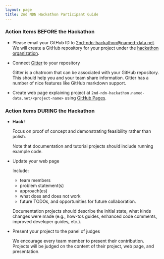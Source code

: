 ```yaml
---
layout: page
title: 2nd NDN Hackathon Participant Guide
---
```


### Action Items BEFORE the Hackathon

- Please email your GitHub ID to 2nd-ndn-hackathon@named-data.net.  We will create a GitHub repository
for your project under the [hackathon organization](https://github.com/2nd-ndn-hackathon).


- Connect [Gitter](https://www.gitter.im/) to your repository

    Gitter is a chatroom that can be associated with your GitHub repository. This should help you and
    your team share information. Gitter has a number of nice features like GitHub markdown support.

- Create web page explaining project at `2nd-ndn-hackathon.named-data.net/<project-name>` using [GitHub Pages](https://pages.github.com/).

### Action Items DURING the Hackathon

- **Hack!**

    Focus on proof of concept and demonstrating feasibility rather than polish.

    Note that documentation and tutorial projects should include running example code.

- Update your web page

    Include:

    - team members
    - problem statement(s)
    - approach(es)
    - what does and does not work
    - future TODOs, and opportunities for future collaboration.

    Documentation projects should describe the initial state, what kinds changes were made
    (e.g., how-tos guides, enhanced code comments, improved developer guides, etc.).

- Present your project to the panel of judges

    We encourage every team member to present their contribution.
    Projects will be judged on the content of their project, web page, and presentation.
